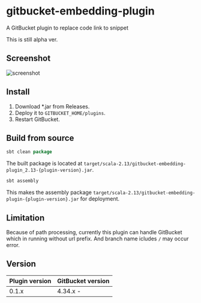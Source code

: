 # gitbucket-embedding-plugin

A GitBucket plugin to replace code link to snippet

This is still alpha ver.

## Screenshot

![screenshot](https://github.com/onukura/gitbucket-embedding-plugin/blob/assets/screenshot.png?raw=true)

## Install

1. Download *.jar from Releases.
2. Deploy it to `GITBUCKET_HOME/plugins`.
3. Restart GitBucket.

## Build from source

```sbt
sbt clean package
```

The built package is located at
`target/scala-2.13/gitbucket-embedding-plugin_2.13-{plugin-version}.jar`.

```sbt
sbt assembly
```

This makes the assembly package
`target/scala-2.13/gitbucket-embedding-plugin-{plugin-version}.jar`
for deployment.

## Limitation

Because of path processing, currently this plugin can handle GitBucket which in running without url prefix.
And branch name icludes `/` may occur error.

## Version

Plugin version|GitBucket version
:---|:---
0.1.x |4.34.x -
